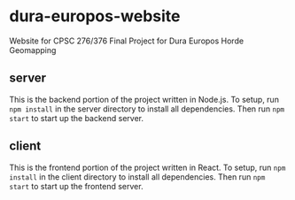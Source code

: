 # dura-europos-website
Website for CPSC 276/376 Final Project for Dura Europos Horde Geomapping

## server
This is the backend portion of the project written in Node.js. To setup, run `npm install` in the server directory to install all dependencies. Then run `npm start` to start up the backend server.

## client
This is the frontend portion of the project written in React. To setup, run `npm install` in the client directory to install all dependencies. Then run `npm start` to start up the frontend server.